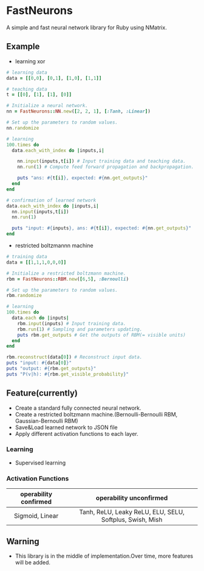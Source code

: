 # FastNeurons
A simple and fast neural network library for Ruby using NMatrix.
## Example
- learning xor
```ruby
# learning data
data = [[0,0], [0,1], [1,0], [1,1]]

# teaching data
t = [[0], [1], [1], [0]]

# Initialize a neural network.
nn = FastNeurons::NN.new([2, 2, 1], [:Tanh, :Linear])

# Set up the parameters to random values.
nn.randomize

# learning
100.times do
  data.each_with_index do |inputs,i|

    nn.input(inputs,t[i]) # Input training data and teaching data.
    nn.run(1) # Compute feed forward propagation and backpropagation.

    puts "ans: #{t[i]}, expected: #{nn.get_outputs}"
  end
end

# confirmation of learned network
data.each_with_index do |inputs,i|
  nn.input(inputs,t[i])
  nn.run(1)

  puts "input: #{inputs}, ans: #{t[i]}, expected: #{nn.get_outputs}"
end
```

- restricted boltzmannn machine
```ruby
# training data
data = [[1,1,1,0,0,0]]

# Initialize a restricted boltzmann machine.
rbm = FastNeurons::RBM.new([6,5], :Bernoulli)

# Set up the parameters to random values.
rbm.randomize

# learning
100.times do
  data.each do |inputs|
    rbm.input(inputs) # Input training data.
    rbm.run(1) # Sampling and parameters updating.
    puts rbm.get_outputs # Get the outputs of RBM(= visible units)
  end
end

rbm.reconstruct(data[0]) # Reconstruct input data.
puts "input: #{data[0]}"
puts "output: #{rbm.get_outputs}"
puts "P(v|h): #{rbm.get_visible_probability}"
```
## Feature(currently)
- Create a standard fully connected neural network.
- Create a restricted boltzmann machine.(Bernoulli-Bernoulli RBM, Gaussian-Bernoulli RBM)
- Save&Load learned network to JSON file
- Apply different activation functions to each layer.

### Learning
- Supervised learning

### Activation Functions
|  operability confirmed |  operability unconfirmed  |
| :----: | :----: |
|  Sigmoid, Linear  |  Tanh, ReLU, Leaky ReLU, ELU, SELU, Softplus, Swish, Mish  |

## Warning
- This library is in the middle of implementation.Over time, more features will be added.
